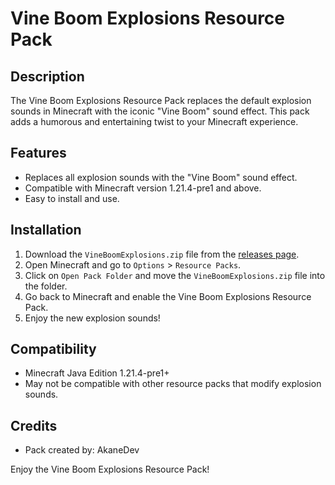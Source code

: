 # Vine Boom Explosions Resource Pack

## Description
The Vine Boom Explosions Resource Pack replaces the default explosion sounds in Minecraft with the iconic "Vine Boom" sound effect. This pack adds a humorous and entertaining twist to your Minecraft experience.

## Features
- Replaces all explosion sounds with the "Vine Boom" sound effect.
- Compatible with Minecraft version 1.21.4-pre1 and above.
- Easy to install and use.

## Installation
1. Download the `VineBoomExplosions.zip` file from the [releases page](https://github.com/AkaneDev/VineBoomExplosions/releases/download/v1.0.0/VineBoomExplosions.zip).
2. Open Minecraft and go to `Options` > `Resource Packs`.
3. Click on `Open Pack Folder` and move the `VineBoomExplosions.zip` file into the folder.
4. Go back to Minecraft and enable the Vine Boom Explosions Resource Pack.
5. Enjoy the new explosion sounds!

## Compatibility
- Minecraft Java Edition 1.21.4-pre1+
- May not be compatible with other resource packs that modify explosion sounds.

## Credits
- Pack created by: AkaneDev

Enjoy the Vine Boom Explosions Resource Pack!